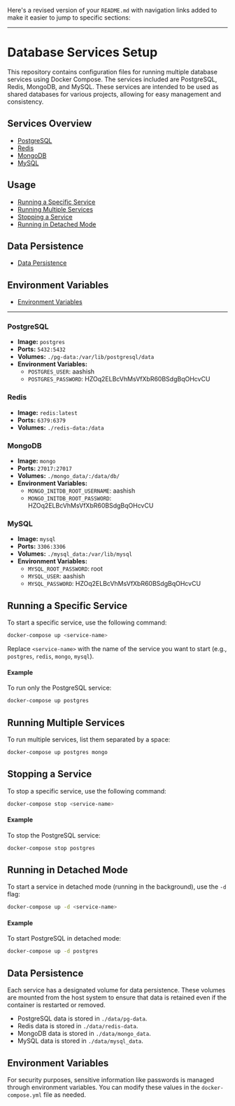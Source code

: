 Here's a revised version of your `README.md` with navigation links added to make it easier to jump to specific sections:

---

# Database Services Setup

This repository contains configuration files for running multiple database services using Docker Compose. The services included are PostgreSQL, Redis, MongoDB, and MySQL. These services are intended to be used as shared databases for various projects, allowing for easy management and consistency.

## Services Overview

- [PostgreSQL](#postgresql)
- [Redis](#redis)
- [MongoDB](#mongodb)
- [MySQL](#mysql)

## Usage

- [Running a Specific Service](#running-a-specific-service)
- [Running Multiple Services](#running-multiple-services)
- [Stopping a Service](#stopping-a-service)
- [Running in Detached Mode](#running-in-detached-mode)

## Data Persistence

- [Data Persistence](#data-persistence)

## Environment Variables

- [Environment Variables](#environment-variables)

---

### PostgreSQL

- **Image:** `postgres`
- **Ports:** `5432:5432`
- **Volumes:** `./pg-data:/var/lib/postgresql/data`
- **Environment Variables:**
  - `POSTGRES_USER`: aashish
  - `POSTGRES_PASSWORD`: HZOq2ELBcVhMsVfXbR60BSdgBqOHcvCU

### Redis

- **Image:** `redis:latest`
- **Ports:** `6379:6379`
- **Volumes:** `./redis-data:/data`

### MongoDB

- **Image:** `mongo`
- **Ports:** `27017:27017`
- **Volumes:** `./mongo_data/:/data/db/`
- **Environment Variables:**
  - `MONGO_INITDB_ROOT_USERNAME`: aashish
  - `MONGO_INITDB_ROOT_PASSWORD`: HZOq2ELBcVhMsVfXbR60BSdgBqOHcvCU

### MySQL

- **Image:** `mysql`
- **Ports:** `3306:3306`
- **Volumes:** `./mysql_data:/var/lib/mysql`
- **Environment Variables:**
  - `MYSQL_ROOT_PASSWORD`: root
  - `MYSQL_USER`: aashish
  - `MYSQL_PASSWORD`: HZOq2ELBcVhMsVfXbR60BSdgBqOHcvCU

## Running a Specific Service

To start a specific service, use the following command:

```bash
docker-compose up <service-name>
```

Replace `<service-name>` with the name of the service you want to start (e.g., `postgres`, `redis`, `mongo`, `mysql`).

#### Example

To run only the PostgreSQL service:

```bash
docker-compose up postgres
```

## Running Multiple Services

To run multiple services, list them separated by a space:

```bash
docker-compose up postgres mongo
```

## Stopping a Service

To stop a specific service, use the following command:

```bash
docker-compose stop <service-name>
```

#### Example

To stop the PostgreSQL service:

```bash
docker-compose stop postgres
```

## Running in Detached Mode

To start a service in detached mode (running in the background), use the `-d` flag:

```bash
docker-compose up -d <service-name>
```

#### Example

To start PostgreSQL in detached mode:

```bash
docker-compose up -d postgres
```

## Data Persistence

Each service has a designated volume for data persistence. These volumes are mounted from the host system to ensure that data is retained even if the container is restarted or removed.

- PostgreSQL data is stored in `./data/pg-data`.
- Redis data is stored in `./data/redis-data`.
- MongoDB data is stored in `./data/mongo_data`.
- MySQL data is stored in `./data/mysql_data`.

## Environment Variables

For security purposes, sensitive information like passwords is managed through environment variables. You can modify these values in the `docker-compose.yml` file as needed.
